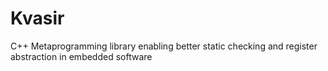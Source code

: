 # Kvasir
C++ Metaprogramming library enabling better static checking and register abstraction in embedded software

